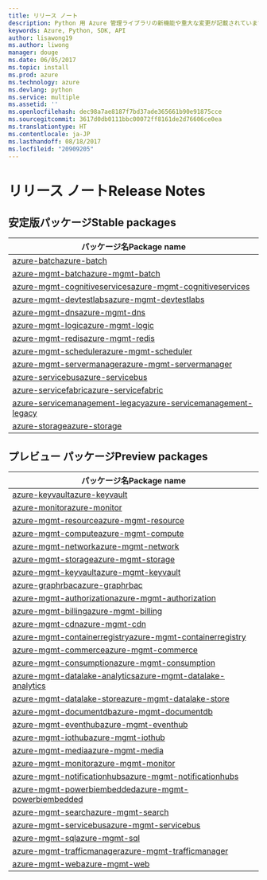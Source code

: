 ```yaml
---
title: リリース ノート
description: Python 用 Azure 管理ライブラリの新機能や重大な変更が記載されています。
keywords: Azure, Python, SDK, API
author: lisawong19
ms.author: liwong
manager: douge
ms.date: 06/05/2017
ms.topic: install
ms.prod: azure
ms.technology: azure
ms.devlang: python
ms.service: multiple
ms.assetid: ''
ms.openlocfilehash: dec98a7ae8187f7bd37ade365661b90e91875cce
ms.sourcegitcommit: 3617d0db0111bbc00072ff8161de2d76606ce0ea
ms.translationtype: HT
ms.contentlocale: ja-JP
ms.lasthandoff: 08/18/2017
ms.locfileid: "20909205"
---
```

# <a name="release-notes"></a><span data-ttu-id="e98c4-104">リリース ノート</span><span class="sxs-lookup"><span data-stu-id="e98c4-104">Release Notes</span></span>

## <a name="stable-packages"></a><span data-ttu-id="e98c4-105">安定版パッケージ</span><span class="sxs-lookup"><span data-stu-id="e98c4-105">Stable packages</span></span>
| <span data-ttu-id="e98c4-106">パッケージ名</span><span class="sxs-lookup"><span data-stu-id="e98c4-106">Package name</span></span> |
|--------------|
|[<span data-ttu-id="e98c4-107">azure-batch</span><span class="sxs-lookup"><span data-stu-id="e98c4-107">azure-batch</span></span>](https://pypi.org/project/azure-batch/#history)  |   
|[<span data-ttu-id="e98c4-108">azure-mgmt-batch</span><span class="sxs-lookup"><span data-stu-id="e98c4-108">azure-mgmt-batch</span></span>](https://pypi.org/project/azure-mgmt-batch/#history)|
|[<span data-ttu-id="e98c4-109">azure-mgmt-cognitiveservices</span><span class="sxs-lookup"><span data-stu-id="e98c4-109">azure-mgmt-cognitiveservices</span></span>](https://pypi.org/project/azure-mgmt-cognitiveservices/#history)|    
|[<span data-ttu-id="e98c4-110">azure-mgmt-devtestlabs</span><span class="sxs-lookup"><span data-stu-id="e98c4-110">azure-mgmt-devtestlabs</span></span>](https://pypi.org/project/azure-mgmt-devtestlabs/#history)|    
|[<span data-ttu-id="e98c4-111">azure-mgmt-dns</span><span class="sxs-lookup"><span data-stu-id="e98c4-111">azure-mgmt-dns</span></span>](https://pypi.org/project/azure-mgmt-dns/#history) |
|[<span data-ttu-id="e98c4-112">azure-mgmt-logic</span><span class="sxs-lookup"><span data-stu-id="e98c4-112">azure-mgmt-logic</span></span>](https://pypi.org/project/azure-mgmt-logic/#history)|
|[<span data-ttu-id="e98c4-113">azure-mgmt-redis</span><span class="sxs-lookup"><span data-stu-id="e98c4-113">azure-mgmt-redis</span></span>](https://pypi.org/project/azure-mgmt-redis/#history)|
|[<span data-ttu-id="e98c4-114">azure-mgmt-scheduler</span><span class="sxs-lookup"><span data-stu-id="e98c4-114">azure-mgmt-scheduler</span></span>](https://pypi.org/project/azure-mgmt-scheduler/#history)|    
|[<span data-ttu-id="e98c4-115">azure-mgmt-servermanager</span><span class="sxs-lookup"><span data-stu-id="e98c4-115">azure-mgmt-servermanager</span></span>](https://pypi.org/project/azure-mgmt-servermanager/#history)|    
|[<span data-ttu-id="e98c4-116">azure-servicebus</span><span class="sxs-lookup"><span data-stu-id="e98c4-116">azure-servicebus</span></span>](https://pypi.org/project/azure-mgmt-servicebus/#history)|   
|[<span data-ttu-id="e98c4-117">azure-servicefabric</span><span class="sxs-lookup"><span data-stu-id="e98c4-117">azure-servicefabric</span></span>](https://pypi.org/project/azure-servicefabric/#history)|  
|[<span data-ttu-id="e98c4-118">azure-servicemanagement-legacy</span><span class="sxs-lookup"><span data-stu-id="e98c4-118">azure-servicemanagement-legacy</span></span>](https://pypi.org/project/azure-servicemanagement-legacy/#history)|    
|[<span data-ttu-id="e98c4-119">azure-storage</span><span class="sxs-lookup"><span data-stu-id="e98c4-119">azure-storage</span></span>](https://pypi.org/project/azure-storage/#history)|  

## <a name="preview-packages"></a><span data-ttu-id="e98c4-120">プレビュー パッケージ</span><span class="sxs-lookup"><span data-stu-id="e98c4-120">Preview packages</span></span>
| <span data-ttu-id="e98c4-121">パッケージ名</span><span class="sxs-lookup"><span data-stu-id="e98c4-121">Package name</span></span> | 
|--------------|
|[<span data-ttu-id="e98c4-122">azure-keyvault</span><span class="sxs-lookup"><span data-stu-id="e98c4-122">azure-keyvault</span></span>](https://pypi.org/project/azure-keyvault/#history)|    
|[<span data-ttu-id="e98c4-123">azure-monitor</span><span class="sxs-lookup"><span data-stu-id="e98c4-123">azure-monitor</span></span>](https://pypi.org/project/azure-monitor/#history)|  
|[<span data-ttu-id="e98c4-124">azure-mgmt-resource</span><span class="sxs-lookup"><span data-stu-id="e98c4-124">azure-mgmt-resource</span></span>](https://pypi.org/project/azure-mgmt-resource/#history)|  
|[<span data-ttu-id="e98c4-125">azure-mgmt-compute</span><span class="sxs-lookup"><span data-stu-id="e98c4-125">azure-mgmt-compute</span></span>](https://pypi.org/project/azure-mgmt-compute/#history)|    
|[<span data-ttu-id="e98c4-126">azure-mgmt-network</span><span class="sxs-lookup"><span data-stu-id="e98c4-126">azure-mgmt-network</span></span>](https://pypi.org/project/azure-mgmt-network/#history)|    
|[<span data-ttu-id="e98c4-127">azure-mgmt-storage</span><span class="sxs-lookup"><span data-stu-id="e98c4-127">azure-mgmt-storage</span></span>](https://pypi.org/project/azure-mgmt-storage/#history)|    
|[<span data-ttu-id="e98c4-128">azure-mgmt-keyvault</span><span class="sxs-lookup"><span data-stu-id="e98c4-128">azure-mgmt-keyvault</span></span>](https://pypi.org/project/azure-mgmt-keyvault/#history)|  
|[<span data-ttu-id="e98c4-129">azure-graphrbac</span><span class="sxs-lookup"><span data-stu-id="e98c4-129">azure-graphrbac</span></span>](https://pypi.org/project/azure-graphrbac/#history)|  
|[<span data-ttu-id="e98c4-130">azure-mgmt-authorization</span><span class="sxs-lookup"><span data-stu-id="e98c4-130">azure-mgmt-authorization</span></span>](https://pypi.org/project/azure-mgmt-authorization/#history)|    
|[<span data-ttu-id="e98c4-131">azure-mgmt-billing</span><span class="sxs-lookup"><span data-stu-id="e98c4-131">azure-mgmt-billing</span></span>](https://pypi.org/project/azure-mgmt-billing/#history)|    
|[<span data-ttu-id="e98c4-132">azure-mgmt-cdn</span><span class="sxs-lookup"><span data-stu-id="e98c4-132">azure-mgmt-cdn</span></span>](https://pypi.org/project/azure-mgmt-cdn/#history)|    
|[<span data-ttu-id="e98c4-133">azure-mgmt-containerregistry</span><span class="sxs-lookup"><span data-stu-id="e98c4-133">azure-mgmt-containerregistry</span></span>](https://pypi.org/project/azure-mgmt-containerregistry/#history)|    
|[<span data-ttu-id="e98c4-134">azure-mgmt-commerce</span><span class="sxs-lookup"><span data-stu-id="e98c4-134">azure-mgmt-commerce</span></span>](https://pypi.org/project/azure-mgmt-commerce/#history)|  
|[<span data-ttu-id="e98c4-135">azure-mgmt-consumption</span><span class="sxs-lookup"><span data-stu-id="e98c4-135">azure-mgmt-consumption</span></span>](https://pypi.org/project/azure-mgmt-consumption/#history)|    
|[<span data-ttu-id="e98c4-136">azure-mgmt-datalake-analytics</span><span class="sxs-lookup"><span data-stu-id="e98c4-136">azure-mgmt-datalake-analytics</span></span>](https://pypi.org/project/azure-mgmt-datalake-analytics/#history)|  
|[<span data-ttu-id="e98c4-137">azure-mgmt-datalake-store</span><span class="sxs-lookup"><span data-stu-id="e98c4-137">azure-mgmt-datalake-store</span></span>](https://pypi.org/project/azure-mgmt-datalake-store/#history)|  
|[<span data-ttu-id="e98c4-138">azure-mgmt-documentdb</span><span class="sxs-lookup"><span data-stu-id="e98c4-138">azure-mgmt-documentdb</span></span>](https://pypi.org/project/azure-mgmt-documentdb/#history)|  
|[<span data-ttu-id="e98c4-139">azure-mgmt-eventhub</span><span class="sxs-lookup"><span data-stu-id="e98c4-139">azure-mgmt-eventhub</span></span>](https://pypi.org/project/azure-mgmt-eventhub/#history)|  
|[<span data-ttu-id="e98c4-140">azure-mgmt-iothub</span><span class="sxs-lookup"><span data-stu-id="e98c4-140">azure-mgmt-iothub</span></span>](https://pypi.org/project/azure-mgmt-iothub/#history)|
|[<span data-ttu-id="e98c4-141">azure-mgmt-media</span><span class="sxs-lookup"><span data-stu-id="e98c4-141">azure-mgmt-media</span></span>](https://pypi.org/project/azure-mgmt-media/#history)|
|[<span data-ttu-id="e98c4-142">azure-mgmt-monitor</span><span class="sxs-lookup"><span data-stu-id="e98c4-142">azure-mgmt-monitor</span></span>](https://pypi.org/project/azure-mgmt-monitor/#history)|    
|[<span data-ttu-id="e98c4-143">azure-mgmt-notificationhubs</span><span class="sxs-lookup"><span data-stu-id="e98c4-143">azure-mgmt-notificationhubs</span></span>](https://pypi.org/project/azure-mgmt-notificationhubs/#history)|  
|[<span data-ttu-id="e98c4-144">azure-mgmt-powerbiembedded</span><span class="sxs-lookup"><span data-stu-id="e98c4-144">azure-mgmt-powerbiembedded</span></span>](https://pypi.org/project/azure-mgmt-powerbiembedded/#history)|    
|[<span data-ttu-id="e98c4-145">azure-mgmt-search</span><span class="sxs-lookup"><span data-stu-id="e98c4-145">azure-mgmt-search</span></span>](https://pypi.org/project/azure-mgmt-search/#history)|
|[<span data-ttu-id="e98c4-146">azure-mgmt-servicebus</span><span class="sxs-lookup"><span data-stu-id="e98c4-146">azure-mgmt-servicebus</span></span>](https://pypi.org/project/azure-mgmt-servicebus/#history)|  
|[<span data-ttu-id="e98c4-147">azure-mgmt-sql</span><span class="sxs-lookup"><span data-stu-id="e98c4-147">azure-mgmt-sql</span></span>](https://pypi.org/project/azure-mgmt-sql/#history)|    
|[<span data-ttu-id="e98c4-148">azure-mgmt-trafficmanager</span><span class="sxs-lookup"><span data-stu-id="e98c4-148">azure-mgmt-trafficmanager</span></span>](https://pypi.org/project/azure-mgmt-trafficmanager/#history)|  
|[<span data-ttu-id="e98c4-149">azure-mgmt-web</span><span class="sxs-lookup"><span data-stu-id="e98c4-149">azure-mgmt-web</span></span>](https://pypi.org/project/azure-mgmt-web/#history)|
